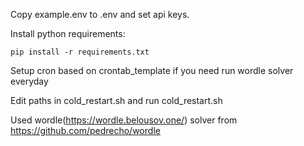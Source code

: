 Copy example.env to .env and set api keys.

Install python requirements:

```
pip install -r requirements.txt
```

Setup cron based on crontab_template if you need run wordle solver everyday

Edit paths in cold_restart.sh and run cold_restart.sh

Used wordle(https://wordle.belousov.one/) solver from https://github.com/pedrecho/wordle
